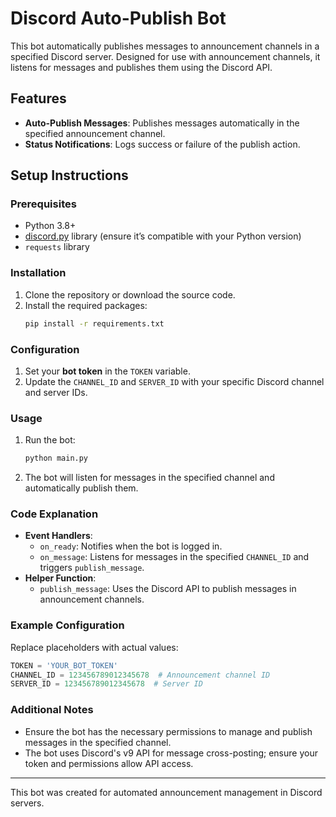 
# Discord Auto-Publish Bot

This bot automatically publishes messages to announcement channels in a specified Discord server. Designed for use with announcement channels, it listens for messages and publishes them using the Discord API.

## Features

- **Auto-Publish Messages**: Publishes messages automatically in the specified announcement channel.
- **Status Notifications**: Logs success or failure of the publish action.

## Setup Instructions

### Prerequisites

- Python 3.8+
- [discord.py](https://github.com/Rapptz/discord.py) library (ensure it’s compatible with your Python version)
- `requests` library

### Installation

1. Clone the repository or download the source code.
2. Install the required packages:
   ```bash
   pip install -r requirements.txt
   ```

### Configuration

1. Set your **bot token** in the `TOKEN` variable.
2. Update the `CHANNEL_ID` and `SERVER_ID` with your specific Discord channel and server IDs.

### Usage

1. Run the bot:
   ```bash
   python main.py
   ```
2. The bot will listen for messages in the specified channel and automatically publish them.

### Code Explanation

- **Event Handlers**:
  - `on_ready`: Notifies when the bot is logged in.
  - `on_message`: Listens for messages in the specified `CHANNEL_ID` and triggers `publish_message`.
- **Helper Function**:
  - `publish_message`: Uses the Discord API to publish messages in announcement channels.

### Example Configuration

Replace placeholders with actual values:
```python
TOKEN = 'YOUR_BOT_TOKEN'
CHANNEL_ID = 123456789012345678  # Announcement channel ID
SERVER_ID = 123456789012345678  # Server ID
```

### Additional Notes

- Ensure the bot has the necessary permissions to manage and publish messages in the specified channel.
- The bot uses Discord's v9 API for message cross-posting; ensure your token and permissions allow API access.

---

This bot was created for automated announcement management in Discord servers.

